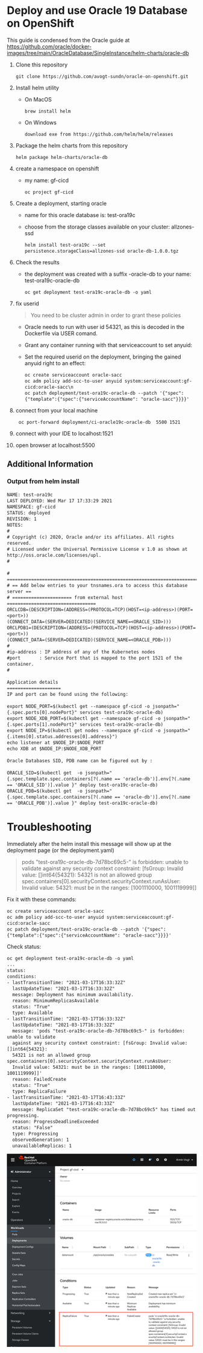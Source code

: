 
# Deploy and use Oracle 19 Database on OpenShift

This guide is condensed from the Oracle guide at https://github.com/oracle/docker-images/tree/main/OracleDatabase/SingleInstance/helm-charts/oracle-db

1. Clone this repository

       git clone https://github.com/avogt-sundn/oracle-on-openshift.git

1. Install helm utility

    - On MacOS
    
          brew install helm
    
    - On Windows
    
          download exe from https://github.com/helm/helm/releases

1. Package the helm charts from this repository

       helm package helm-charts/oracle-db

1. create a namespace on openshift

    - my name: gf-cicd 
      
          oc project gf-cicd

1. Create a deployment, starting oracle

    - name for this oracle database is: test-ora19c
    - choose from the storage classes available on your cluster: allzones-ssd
      
          helm install test-ora19c --set persistence.storageClass=allzones-ssd oracle-db-1.0.0.tgz

1.  Check the results

    - the deployment was created with a suffix -oracle-db to your name: test-ora19c-oracle-db
     
          oc get deployment test-ora19c-oracle-db -o yaml

1. fix userid 
   >You need to be cluster admin in order to grant these policies

     - Oracle needs to run with user id 54321, as this is decoded in the Dockerfile via USER comand.
     - Grant any container running with that serviceaccount to set anyuid:
     - Set the required userid on the deployment, bringing the gained anyuid right to an effect:

           oc create serviceaccount oracle-sacc
           oc adm policy add-scc-to-user anyuid system:serviceaccount:gf-cicd:oracle-sacc\n
           oc patch deployment/test-ora19c-oracle-db --patch '{"spec":{"template":{"spec":{"serviceAccountName": "oracle-sacc"}}}}'

1. connect from your local machine

        oc port-forward deployment/ci-oracle19c-oracle-db  5500 1521

1. connect with your IDE to localhost:1521
1. open browser at localhost:5500

## Additional Information
### Output from helm install

    NAME: test-ora19c
    LAST DEPLOYED: Wed Mar 17 17:33:29 2021
    NAMESPACE: gf-cicd
    STATUS: deployed
    REVISION: 1
    NOTES:
    #
    # Copyright (c) 2020, Oracle and/or its affiliates. All rights reserved.
    # Licensed under the Universal Permissive License v 1.0 as shown at http://oss.oracle.com/licenses/upl.
    #
    
    # ===========================================================================
    # == Add below entries to your tnsnames.ora to access this database server ==
    # ====================== from external host =================================
    ORCLCDB=(DESCRIPTION=(ADDRESS=(PROTOCOL=TCP)(HOST=<ip-address>)(PORT=<port>))
    (CONNECT_DATA=(SERVER=DEDICATED)(SERVICE_NAME=<ORACLE_SID>)))
    ORCLPDB1=(DESCRIPTION=(ADDRESS=(PROTOCOL=TCP)(HOST=<ip-address>)(PORT=<port>))
    (CONNECT_DATA=(SERVER=DEDICATED)(SERVICE_NAME=<ORACLE_PDB>)))
    #
    #ip-address : IP address of any of the Kubernetes nodes
    #port       : Service Port that is mapped to the port 1521 of the container.
    #
    
    Application details
    ====================
    IP and port can be found using the following:
    
    export NODE_PORT=$(kubectl get --namespace gf-cicd -o jsonpath="{.spec.ports[0].nodePort}" services test-ora19c-oracle-db)
    export NODE_XDB_PORT=$(kubectl get --namespace gf-cicd -o jsonpath="{.spec.ports[1].nodePort}" services test-ora19c-oracle-db)
    export NODE_IP=$(kubectl get nodes --namespace gf-cicd -o jsonpath="{.items[0].status.addresses[0].address}")
    echo listener at $NODE_IP:$NODE_PORT
    echo XDB at $NODE_IP:$NODE_XDB_PORT
    
    Oracle Databases SID, PDB name can be figured out by :
    
    ORACLE_SID=$(kubectl get  -o jsonpath="{.spec.template.spec.containers[?(.name == 'oracle-db')].env[?(.name == 'ORACLE_SID')].value }" deploy test-ora19c-oracle-db)
    ORACLE_PDB=$(kubectl get  -o jsonpath="{.spec.template.spec.containers[?(.name == 'oracle-db')].env[?(.name == 'ORACLE_PDB')].value }" deploy test-ora19c-oracle-db)
# Troubleshooting

Immediately after the helm install this message will show up at the deployment page (or the deployment.yaml)
  > pods "test-ora19c-oracle-db-7d78bc69c5-" is forbidden: unable to validate against any security context constraint: [fsGroup: Invalid value: []int64{54321}: 54321 is not an allowed group spec.containers[0].securityContext.securityContext.runAsUser: Invalid value: 54321: must be in the ranges: [1001110000, 1001119999]]

Fix it with these commands:
    
    oc create serviceaccount oracle-sacc
    oc adm policy add-scc-to-user anyuid system:serviceaccount:gf-cicd:oracle-sacc
    oc patch deployment/test-ora19c-oracle-db --patch '{"spec":{"template":{"spec":{"serviceAccountName": "oracle-sacc"}}}}'

Check status:


    oc get deployment test-ora19c-oracle-db -o yaml
    ...
    status:
    conditions:
    - lastTransitionTime: "2021-03-17T16:33:32Z"
      lastUpdateTime: "2021-03-17T16:33:32Z"
      message: Deployment has minimum availability.
      reason: MinimumReplicasAvailable
      status: "True"
      type: Available
    - lastTransitionTime: "2021-03-17T16:33:32Z"
      lastUpdateTime: "2021-03-17T16:33:32Z"
      message: 'pods "test-ora19c-oracle-db-7d78bc69c5-" is forbidden: unable to validate
      against any security context constraint: [fsGroup: Invalid value: []int64{54321}:
      54321 is not an allowed group spec.containers[0].securityContext.securityContext.runAsUser:
      Invalid value: 54321: must be in the ranges: [1001110000, 1001119999]]'
      reason: FailedCreate
      status: "True"
      type: ReplicaFailure
    - lastTransitionTime: "2021-03-17T16:43:33Z"
      lastUpdateTime: "2021-03-17T16:43:33Z"
      message: ReplicaSet "test-ora19c-oracle-db-7d78bc69c5" has timed out progressing.
      reason: ProgressDeadlineExceeded
      status: "False"
      type: Progressing
      observedGeneration: 1
      unavailableReplicas: 1 
![img_1.png](img_1.png)